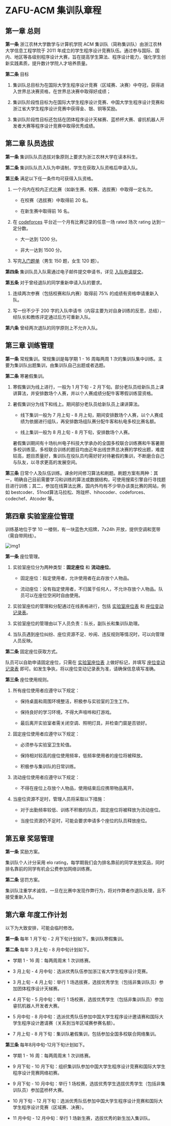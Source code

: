 # ZAFU-ACM 集训队章程

## 第一章 总则

**第一条** 浙江农林大学数学与计算机学院 ACM 集训队（简称集训队）由浙江农林大学信息工程学院于 2011 年成立的学生程序设计竞赛队伍。通过参与国际、国内、地区等各级别程序设计大赛，旨在提高学生算法、程序设计能力，强化学生创新实践素质，提升数计学院人才培养质量。

**第二条** 目标

1. 集训队总目标为在国际大学生程序设计竞赛（区域赛、决赛）中夺冠，获得进入世界总决赛资格，在世界总决赛中取得好成绩；

2. 集训队阶段性目标为在国际大学生程序设计竞赛、中国大学生程序设计竞赛和浙江省大学生程序设计竞赛中获得金、银、铜等奖励。

3. 集训队阶段性目标还包括在团体程序设计天梯赛、蓝桥杯大赛、睿抗机器人开发者大赛等程序设计竞赛中取得优秀成绩。

## 第二章 队员选拔

**第一条** 集训队队员选拔对象原则上要求为浙江农林大学在读本科生。

**第二条** 集训队队员入队为申请制，学生在获取入队资格后申请入队。

**第三条** 满足以下任一条件均可获得入队资格。

1. 一个月内在校内正式比赛（如新生赛、校赛、选拔赛）中取得一定名次。

    - 在校赛（选拔赛）中取得前 20 名。

    - 在新生赛中取得前 16 名。

2. 在 [codeforces](https://codeforces.com/) 平台近一个月有比赛记录的任意一场 rated 场次 rating 达到一定分数。

    - 大一达到 1200 分。

    - 非大一达到 1500 分。

3. 写完[入门题单](https://vjudge.net/article/3299)（男生 150 题，女生 120 题）。

**第四条** 集训队员入队需通过电子邮件提交申请书，详见 [入队申请提交](./join-us.md#入队申请提交)。

**第五条** 对于曾经退队的同学重新申请入队的要求。

1. 连续两次参赛（包括校赛和队内赛）取得前 75% 的成绩有资格申请重新入队。

2. 写一份不少于 200 字的入队申请书（内容主要为对自身训练的反思，总结），经队长和教练评定通过后方可重新入队。

**第六条** 曾经两次退队的同学原则上不允许入队。

## 第三章 训练管理

**第一条** 常规集训。常规集训是每学期 1 - 16 周每两周 1 次的集训队集中训练。主要为集训队出题集训，由集训队自己出题或者选题。

**第二条** 寒暑假集训。

1. 寒假集训为线上进行，一般为 1 月下旬 - 2 月下旬。部分老队员给新队员上课讲算法，并安排数场个人赛，并以个人赛成绩分配牛客寒假训练营资格。

2. 暑假集训分为线下和线上。期间部分老队员给新队员上课讲算法。

    - 线下集训一般为 7 月上旬 - 8 月上旬，期间安排数场个人赛，以个人赛成绩为依据进行组队，再安排数场组队赛分配牛客和杭电多校比赛名额。

    - 线上集训一般为 8 月上旬 - 8 月下旬，安排数场个人赛。

    暑假集训期间有十场杭州电子科技大学承办的全国多校联合训练赛和牛客暑期多校训练营。多校联合训练的题目均由近年出线世界总决赛的学校出题，难度较高，题目质量好，集训队在役队员均需好好对待暑假的集训，不断磨合自己与队友，以寻求更高的发展空间。

**第三条** 日常个人及队伍训练。课余时间修习算法和刷题。刷题方案有两种：其一，明确自己目前需要学习和训练的算法或数据结构，可使用搜索引擎自行寻找题目进行训练；其二，参加在线算法比赛，国内外均有不少举办该类比赛的网站，例如 bestcoder、51nod算法马拉松、玲珑杯、hihocoder、codeforces、codechef、Atcoder 等。

## 第四章 实验室座位管理

训练基地位于学 10 一楼侧，有一块蓝色大招牌，7x24h 开放，提供空调和宽带（需自带网线）。

![img1](./img/img1.jpeg)

**第一条** 座位管理。

1. 实验室座位分为两种类型：**固定座位** 和 **流动座位**。

    - 固定座位：指定使用者，允许使用者在此存放个人物品。

    - 流动座位：没有指定使用者，不归属于任何人，不允许存放个人物品。队员可以在座位空闲时自由使用。

2. 实验室座位的管理和分配通过在线表格进行，包括  [实验室座位表](https://docs.qq.com/sheet/DYk9sbXl4VEpYV2lZ) 和 [座位变动记录表](https://docs.qq.com/sheet/DYnZ1b2NsdkxrWFBn)。

3. 实验室座位的管理由以下人员负责：队长，副队长和集训队助理。

4. 当队员遇到座位纠纷、座位资源不足、吵闹、违反规则等情况时，可以向管理人员反映。

**第二条** 固定座位获取方式。

队员可以自助申请固定座位，只需在 [实验室座位表](https://docs.qq.com/sheet/DYk9sbXl4VEpYV2lZ) 上做好标记，并填写 [座位变动记录表](https://docs.qq.com/sheet/DYnZ1b2NsdkxrWFBn) 即可。如发生争执，将以座位变动记录表为准，请确保信息填写准确。

**第三条** 座位使用规则。

1. 所有座位使用者应遵守以下规定：

    - 保持桌面和周围环境整洁，积极参与实验室的卫生工作。

    - 保持良好的学习环境，不得大声喧哗和打游戏。

    - 最后离开实验室者需关闭空调、照明灯具，并检查门窗是否锁好。

2. 固定座位使用者应遵守以下规定：

    - 必须参与实验室卫生轮值。

    - 保持相对较高的座位使用频率，低频率使用者的座位将被释放。

    - 积极参与集训队的日常训练。

3. 流动座位使用者应遵守以下规定：

    - 不得在座位上存放个人物品，使用结束后应携带物品离开。

4. 当座位资源不足时，管理人员将采取以下措施：

    - 对于出勤频率较低、训练不积极的队员，固定座位将被释放为流动座位。

    - 当座位资源仍不足时，可能会要求申请多个座位的队员释放座位。

## 第五章 奖惩管理

**第一条** 奖励方案。

集训队个人计分采用 elo rating，每学期我们会为排名靠前的同学发放奖品，同时排名靠前的同学有机会公费参加网络训练赛。

**第二条** 惩罚方案。

集训队注重学术诚信，一旦在比赛中发现作弊行为，将对作弊者作退队处理，且不接受重新入队。

## 第六章 年度工作计划

以下为大致安排，可能会临时修改。

**第一条** 每年 1 月下旬 - 2 月下旬计划如下。集训队寒假集训。

**第二条** 每年 3 月上旬 - 8 月中旬计划如下。

- 学期 1 - 16 周：每两周周末 1 次训练赛。

- 3 月上旬 - 4 月中旬：选派优秀队伍参加浙江省大学生程序设计竞赛。

- 3 月上旬 - 4 月上旬：举行 1 场选拔赛，选拔优秀学生（包括非集训队员）参加团体程序设计天梯赛。

- 4 月下旬 - 5 月中旬：举行 1 场校赛，选拔优秀学生（包括非集训队员）参加睿抗机器人开发者大赛。

- 5 月中旬 - 8 月中旬：选派优秀队伍参加中国大学生程序设计邀请赛和国际大学生程序设计邀请赛（关系到当年区域赛参赛名额）。

- 7 月上旬 - 8 月下旬：集训队暑假集训，包括参加全国多校联合网络集训。

**第三条** 每年8月中旬-12月下旬计划如下。

- 学期 1 - 16 周：每两周周末 1 次训练赛。

- 9 月下旬 - 10 月下旬：组织集训队参加中国大学生程序设计竞赛和国际大学生程序设计竞赛网络初赛。

- 9 月下旬 - 10 月中旬：举行 1 场校赛，选拔优秀学生选拔优秀学生（包括非集训队员）参加蓝桥杯大赛。

- 10 月下旬 - 12 月下旬：选派优秀队伍参加中国大学生程序设计竞赛和国际大学生程序设计竞赛（区域赛、决赛）。

- 11 月中旬 - 12 月中旬：举行 1 场新生赛，选拔优秀的新生加入集训队。
